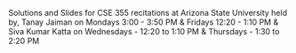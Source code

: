 Solutions and Slides for CSE 355 recitations at Arizona State University held by, 
Tanay Jaiman on Mondays 3:00 - 3:50 PM & Fridays 12:20 - 1:10 PM &
Siva Kumar Katta on Wednesdays - 12:20 to 1:10 PM & Thursdays - 1:30 to 2:20 PM
